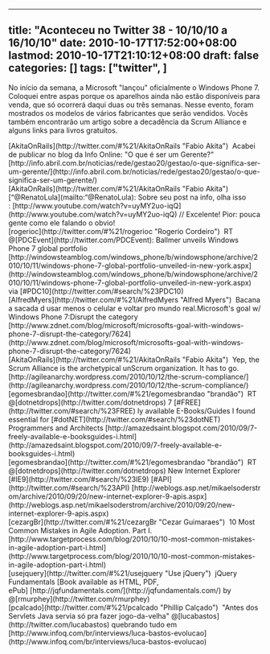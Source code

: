
---
title: "Aconteceu no Twitter 38 - 10/10/10 a 16/10/10"
date: 2010-10-17T17:52:00+08:00
lastmod: 2010-10-17T21:10:12+08:00
draft: false
categories: []
tags: ["twitter", ]
---


No início da semana, a Microsoft "lançou" oficialmente o Windows Phone 7. Coloquei entre aspas porque os aparelhos ainda não estão disponíveis para venda, que só ocorrerá daqui duas ou três semanas. Nesse evento, foram mostrados os modelos de vários fabricantes que serão vendidos. Vocês também encontrarão um artigo sobre a decadência da Scrum Alliance e alguns links para livros gratuitos.


<div class="tweet-row"><span class="tweet-user-name">[AkitaOnRails](http://twitter.com/#%21/AkitaOnRails "Fabio Akita")  </span>Acabei de publicar no blog da Info Online: "O que é ser um Gerente?" [http://info.abril.com.br/noticias/rede/gestao20/gestao/o-que-significa-ser-um-gerente/](http://info.abril.com.br/noticias/rede/gestao20/gestao/o-que-significa-ser-um-gerente/)  


<div class="tweet-row"><span class="tweet-user-name">[AkitaOnRails](http://twitter.com/#%21/AkitaOnRails "Fabio Akita")  </span>[“@RenatoLula](mailto:“@RenatoLula): Sobre seu post na info, olha isso : [http://www.youtube.com/watch?v=uyMY2uo-iqQ](http://www.youtube.com/watch?v=uyMY2uo-iqQ) // Excelente! Pior: pouca gente como ele falando o obvio!  


<div class="tweet-row"><span class="tweet-user-name">[rogerioc](http://twitter.com/#%21/rogerioc "Rogerio Cordeiro")  </span>RT @[PDCEvent](http://twitter.com/PDCEvent): Ballmer unveils Windows Phone 7 global portfolio   
[http://windowsteamblog.com/windows_phone/b/windowsphone/archive/2010/10/11/windows-phone-7-global-portfolio-unveiled-in-new-york.aspx](http://windowsteamblog.com/windows_phone/b/windowsphone/archive/2010/10/11/windows-phone-7-global-portfolio-unveiled-in-new-york.aspx) via [#PDC10](http://twitter.com/#search/%23PDC10)  


<div class="tweet-row"><span class="tweet-user-name">[AlfredMyers](http://twitter.com/#%21/AlfredMyers "Alfred Myers")  </span>Bacana a sacada d usar menos o celular e voltar pro mundo real.Microsoft's goal w/ Windows Phone 7:Disrupt the category [http://www.zdnet.com/blog/microsoft/microsofts-goal-with-windows-phone-7-disrupt-the-category/7624](http://www.zdnet.com/blog/microsoft/microsofts-goal-with-windows-phone-7-disrupt-the-category/7624)  


<div class="tweet-row"><span class="tweet-user-name">[AkitaOnRails](http://twitter.com/#%21/AkitaOnRails "Fabio Akita")  </span>Yep, the Scrum Alliance is the archetypical unScrum organization. It has to go. [http://agileanarchy.wordpress.com/2010/10/12/the-scrum-compliance/](http://agileanarchy.wordpress.com/2010/10/12/the-scrum-compliance/)  


<div class="tweet-row"><span class="tweet-user-name">[egomesbrandao](http://twitter.com/#%21/egomesbrandao "brandão")  </span>RT @[dotnetdrops](http://twitter.com/dotnetdrops) 7 [#FREE](http://twitter.com/#search/%23FREE) ly available E-Books/Guides I found essential for [#dotNET](http://twitter.com/#search/%23dotNET) Programmers and Architects [http://amazedsaint.blogspot.com/2010/09/7-freely-available-e-booksguides-i.html](http://amazedsaint.blogspot.com/2010/09/7-freely-available-e-booksguides-i.html)  


<div class="tweet-row"><span class="tweet-user-name">[egomesbrandao](http://twitter.com/#%21/egomesbrandao "brandão")  </span>RT @[dotnetdrops](http://twitter.com/dotnetdrops) New Internet Explorer [#IE9](http://twitter.com/#search/%23IE9) [#API](http://twitter.com/#search/%23API) [http://weblogs.asp.net/mikaelsoderstrom/archive/2010/09/20/new-internet-explorer-9-apis.aspx](http://weblogs.asp.net/mikaelsoderstrom/archive/2010/09/20/new-internet-explorer-9-apis.aspx)  


<div class="tweet-row"><span class="tweet-user-name">[cezargBr](http://twitter.com/#%21/cezargBr "Cezar Guimaraes")  </span>10 Most Common Mistakes in Agile Adoption. Part I. [http://www.targetprocess.com/blog/2010/10/10-most-common-mistakes-in-agile-adoption-part-i.html](http://www.targetprocess.com/blog/2010/10/10-most-common-mistakes-in-agile-adoption-part-i.html)  


<div class="tweet-row"><span class="tweet-user-name">[usejquery](http://twitter.com/#%21/usejquery "Use jQuery")  </span>jQuery Fundamentals [Book available as HTML, PDF, ePub] [http://jqfundamentals.com/](http://jqfundamentals.com/) by @[rmurphey](http://twitter.com/rmurphey)  


<div class="tweet-row"><span class="tweet-user-name">[pcalcado](http://twitter.com/#%21/pcalcado "Phillip Calçado")  </span>"Antes dos Servlets Java servia só pra fazer jogo-da-velha" @[lucabastos](http://twitter.com/lucabastos) quebrando tudo em [http://www.infoq.com/br/interviews/luca-bastos-evolucao](http://www.infoq.com/br/interviews/luca-bastos-evolucao)  

</div>
</div>
</div>
</div>
</div>
</div>
</div>
</div>
</div>
</div>

